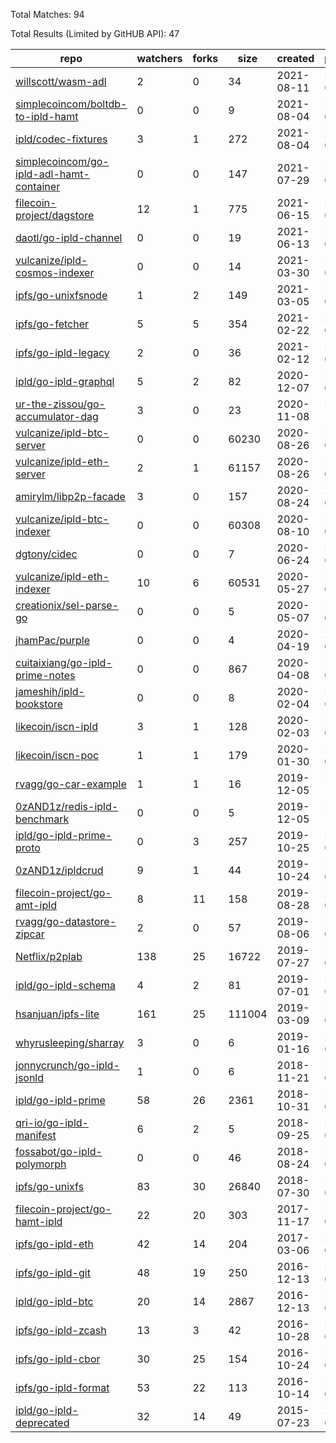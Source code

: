 Total Matches: 94

Total Results (Limited by GitHUB API): 47

| repo | watchers | forks | size | created | pushed |
| ---- | -------- | ----- | ---- | ------- | ------ |
| [willscott/wasm-adl](https://github.com/willscott/wasm-adl)| 2 | 0 | 34| 2021-08-11 | 2021-08-13 |
| [simplecoincom/boltdb-to-ipld-hamt](https://github.com/simplecoincom/boltdb-to-ipld-hamt)| 0 | 0 | 9| 2021-08-04 | 2021-08-10 |
| [ipld/codec-fixtures](https://github.com/ipld/codec-fixtures)| 3 | 1 | 272| 2021-08-04 | 2021-08-09 |
| [simplecoincom/go-ipld-adl-hamt-container](https://github.com/simplecoincom/go-ipld-adl-hamt-container)| 0 | 0 | 147| 2021-07-29 | 2021-08-10 |
| [filecoin-project/dagstore](https://github.com/filecoin-project/dagstore)| 12 | 1 | 775| 2021-06-15 | 2021-08-06 |
| [daotl/go-ipld-channel](https://github.com/daotl/go-ipld-channel)| 0 | 0 | 19| 2021-06-13 | 2021-06-14 |
| [vulcanize/ipld-cosmos-indexer](https://github.com/vulcanize/ipld-cosmos-indexer)| 0 | 0 | 14| 2021-03-30 | 2021-03-30 |
| [ipfs/go-unixfsnode](https://github.com/ipfs/go-unixfsnode)| 1 | 2 | 149| 2021-03-05 | 2021-08-12 |
| [ipfs/go-fetcher](https://github.com/ipfs/go-fetcher)| 5 | 5 | 354| 2021-02-22 | 2021-08-16 |
| [ipfs/go-ipld-legacy](https://github.com/ipfs/go-ipld-legacy)| 2 | 0 | 36| 2021-02-12 | 2021-08-12 |
| [ipld/go-ipld-graphql](https://github.com/ipld/go-ipld-graphql)| 5 | 2 | 82| 2020-12-07 | 2021-06-13 |
| [ur-the-zissou/go-accumulator-dag](https://github.com/ur-the-zissou/go-accumulator-dag)| 3 | 0 | 23| 2020-11-08 | 2020-11-08 |
| [vulcanize/ipld-btc-server](https://github.com/vulcanize/ipld-btc-server)| 0 | 0 | 60230| 2020-08-26 | 2020-09-02 |
| [vulcanize/ipld-eth-server](https://github.com/vulcanize/ipld-eth-server)| 2 | 1 | 61157| 2020-08-26 | 2021-08-16 |
| [amirylm/libp2p-facade](https://github.com/amirylm/libp2p-facade)| 3 | 0 | 157| 2020-08-24 | 2021-05-22 |
| [vulcanize/ipld-btc-indexer](https://github.com/vulcanize/ipld-btc-indexer)| 0 | 0 | 60308| 2020-08-10 | 2020-09-10 |
| [dgtony/cidec](https://github.com/dgtony/cidec)| 0 | 0 | 7| 2020-06-24 | 2020-06-24 |
| [vulcanize/ipld-eth-indexer](https://github.com/vulcanize/ipld-eth-indexer)| 10 | 6 | 60531| 2020-05-27 | 2021-08-05 |
| [creationix/sel-parse-go](https://github.com/creationix/sel-parse-go)| 0 | 0 | 5| 2020-05-07 | 2020-05-17 |
| [jhamPac/purple](https://github.com/jhamPac/purple)| 0 | 0 | 4| 2020-04-19 | 2020-04-20 |
| [cuitaixiang/go-ipld-prime-notes](https://github.com/cuitaixiang/go-ipld-prime-notes)| 0 | 0 | 867| 2020-04-08 | 2020-04-14 |
| [jameshih/ipld-bookstore](https://github.com/jameshih/ipld-bookstore)| 0 | 0 | 8| 2020-02-04 | 2020-02-05 |
| [likecoin/iscn-ipld](https://github.com/likecoin/iscn-ipld)| 3 | 1 | 128| 2020-02-03 | 2020-05-17 |
| [likecoin/iscn-poc](https://github.com/likecoin/iscn-poc)| 1 | 1 | 179| 2020-01-30 | 2020-05-16 |
| [rvagg/go-car-example](https://github.com/rvagg/go-car-example)| 1 | 1 | 16| 2019-12-05 | 2019-12-06 |
| [0zAND1z/redis-ipld-benchmark](https://github.com/0zAND1z/redis-ipld-benchmark)| 0 | 0 | 5| 2019-12-05 | 2019-12-08 |
| [ipld/go-ipld-prime-proto](https://github.com/ipld/go-ipld-prime-proto)| 0 | 3 | 257| 2019-10-25 | 2021-06-01 |
| [0zAND1z/ipldcrud](https://github.com/0zAND1z/ipldcrud)| 9 | 1 | 44| 2019-10-24 | 2020-06-13 |
| [filecoin-project/go-amt-ipld](https://github.com/filecoin-project/go-amt-ipld)| 8 | 11 | 158| 2019-08-28 | 2021-06-22 |
| [rvagg/go-datastore-zipcar](https://github.com/rvagg/go-datastore-zipcar)| 2 | 0 | 57| 2019-08-06 | 2019-08-13 |
| [Netflix/p2plab](https://github.com/Netflix/p2plab)| 138 | 25 | 16722| 2019-07-27 | 2020-06-02 |
| [ipld/go-ipld-schema](https://github.com/ipld/go-ipld-schema)| 4 | 2 | 81| 2019-07-01 | 2021-07-21 |
| [hsanjuan/ipfs-lite](https://github.com/hsanjuan/ipfs-lite)| 161 | 25 | 111004| 2019-03-09 | 2021-08-16 |
| [whyrusleeping/sharray](https://github.com/whyrusleeping/sharray)| 3 | 0 | 6| 2019-01-16 | 2019-07-18 |
| [jonnycrunch/go-ipld-jsonld](https://github.com/jonnycrunch/go-ipld-jsonld)| 1 | 0 | 6| 2018-11-21 | 2018-07-13 |
| [ipld/go-ipld-prime](https://github.com/ipld/go-ipld-prime)| 58 | 26 | 2361| 2018-10-31 | 2021-08-16 |
| [qri-io/go-ipld-manifest](https://github.com/qri-io/go-ipld-manifest)| 6 | 2 | 5| 2018-09-25 | 2018-09-25 |
| [fossabot/go-ipld-polymorph](https://github.com/fossabot/go-ipld-polymorph)| 0 | 0 | 46| 2018-08-24 | 2018-08-24 |
| [ipfs/go-unixfs](https://github.com/ipfs/go-unixfs)| 83 | 30 | 26840| 2018-07-30 | 2021-08-16 |
| [filecoin-project/go-hamt-ipld](https://github.com/filecoin-project/go-hamt-ipld)| 22 | 20 | 303| 2017-11-17 | 2021-07-13 |
| [ipfs/go-ipld-eth](https://github.com/ipfs/go-ipld-eth)| 42 | 14 | 204| 2017-03-06 | 2020-05-04 |
| [ipfs/go-ipld-git](https://github.com/ipfs/go-ipld-git)| 48 | 19 | 250| 2016-12-13 | 2021-08-12 |
| [ipld/go-ipld-btc](https://github.com/ipld/go-ipld-btc)| 20 | 14 | 2867| 2016-12-13 | 2021-06-01 |
| [ipfs/go-ipld-zcash](https://github.com/ipfs/go-ipld-zcash)| 13 | 3 | 42| 2016-10-28 | 2020-05-04 |
| [ipfs/go-ipld-cbor](https://github.com/ipfs/go-ipld-cbor)| 30 | 25 | 154| 2016-10-24 | 2021-07-16 |
| [ipfs/go-ipld-format](https://github.com/ipfs/go-ipld-format)| 53 | 22 | 113| 2016-10-14 | 2021-06-01 |
| [ipld/go-ipld-deprecated](https://github.com/ipld/go-ipld-deprecated)| 32 | 14 | 49| 2015-07-23 | 2018-08-08 |
